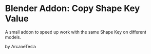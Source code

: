 # Blender Addon: Copy Shape Key Value 
A small addon to speed up work with the same Shape Key on different models.

by ArcaneTesla
